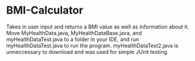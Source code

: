 # BMI-Calculator
Takes in user input and returns a BMI value as well as information about it. Move MyHealthData.java, MyHealthDataBase.java, and myHealthDataTest.java to a folder in your IDE, and run myHealthDataTest.java to run the program. myHealthDataTest2.java is unneccessary to download and was used for simple JUnit testing.
